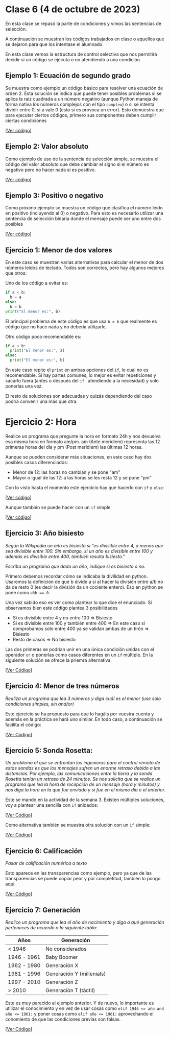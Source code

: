 # Clase 6 (4 de octubre de 2023)

En esta clase se repasó la parte de condiciones y vimos las sentencias de selección.

A continuación se muestran los códigos trabajados en clase o aquellos que se dejaron para que los intentase el alumnado.

En esta clase vemos la estructura de control selectiva que nos permitirá decidir si un código se ejecuta o no atendiendo a una condición.

## Ejemplo 1: Ecuación de segundo grado

Se muestra como ejemplo un código básico para resolver una ecuación de orden 2. Esta solución se indica que puede tener posibles problemas si se aplica la raíz cuadrada a un número negativo (aunque Python maneja de forma nativa los números complejos con el tipo `complex`) o si se intenta dividir entre 0, si a vale 0 (esto si es provoca un error). Esto demuestra que para ejecutar ciertos códigos, primero sus componentes deben cumplir ciertas condiciones

[[Ver código](t3e03.ec_grado2.py)]

## Ejemplo 2: Valor absoluto

Como ejemplo de uso de la sentencia de selección simple, se muestra el código del valor absoluto que debe cambiar el signo si el número es negativo pero no hacer nada si es positivo.

[[Ver código](t3e04.absoluto.py)]

## Ejemplo 3: Positivo o negativo

Como próximo ejemplo se muestra un código que clasifica el número leído en positivo (incluyendo al 0) o negativo. Para esto es necesario utilizar una sentencia de selección binaria donde el mensaje puede ser uno entre dos posibles

[[Ver código](t3e05.pos_o_neg.py)]

## Ejercicio 1: Menor de dos valores

En este caso se muestran varias alternativas para calcular el menor de dos números leídos de teclado. Todos son correctos, pero hay algunos mejores que otros:

Uno de los código a evitar es:

```python
if a < b:
  b = a
else:
  b = b
print("El menor es:", b)
```

El principal problema de este código es que usa `b = b` que realmente es código que no hace nada y no debería utilizarle.

Otro código poco recomendable es:

```python
if a < b:
  print("El menor es:", a)
else:
  print("El menor es:", b)
```

En este caso repite el `print` en ambas opciones del `if`, lo cual no es recomendable. Si hay partes comunes, lo mejor es evitar repeticiones y sacarlo fuera (antes o después del `if ` atendiendo a la necesidad) y solo ponerlas una vez.

El resto de soluciones son adecuadas y quizás dependiendo del caso podría convenir una más que otra.

# Ejercicio 2: Hora

Realice un programa que pregunte la hora en formato 24h y nos devuelva esa misma hora en formato am/pm. am (Ante meridiem) representa las 12 primeras horas del día y pm (Post meridiem) las últimas 12 horas. 

Aunque se pueden considerar más situaciones, en este caso hay dos posibles casos diferenciados:
* Menor de 12: las horas no cambian y se pone "am"
* Mayor o igual de las 12: a las horas se les resta 12 y se pone "pm"

Con lo visto hasta el momento este ejercicio hay que hacerlo con `if` y `else`:

[[Ver código](t3e06.conversion_hora1.py)]

Aunque también se puede hacer con un `if` simple

[[Ver código](t3e06.conversion_hora2.py)]

## Ejercicio 3: Año bisiesto

*Según la Wikipedia un año es bisiesto si "es divisible entre 4, a menos que sea divisible entre 100. Sin embargo, si un año es divisible entre 100 y además es divisible entre 400, también resulta bisiesto."*

*Escriba un programa que dado un año, indique si es bisiesto o no.*

Primero debemos recordar cómo se indicaba la divilidad en python. Usaremos la definición de que b divide a si al hacer la división entre a/b no da de resto 0 (es decir la división da un cociente entero). Eso en python se pone como `a%b == 0`.

Una vez sabido eso es ver como plantear lo que dice el enunciado. Si observamos bien este código plantea 3 posibilidades
* Si es divisible entre 4 y no entre 100 => Bisiesto
* Si es divisible entre 100 y también entre 400 => En este caso si comprobamos solo entre 400 ya se validan ambas de un tirón => Bisiesto
* Resto de casos => No bisiesto

Las dos primeras se podrían unir en una única condición unidas con el operador `or` o ponerlas como casos diferentes en un `if` múltiple. En la siguiente solución se ofrece la priemra alternativa:

[[Ver Código](t3e07.bisiesto.py)]

## Ejercicio 4: Menor de tres números

*Realiza un programa que lea 3 números y diga cuál es el menor (use solo condiciones simples, sin and/or)*

Este ejercicio se ha propuesto para que lo hagáis por vuestra cuenta y además en la práctica se hará uno similar. En todo caso, a continuación se facilita el código:

[[Ver Código](t3e08.menor_de_3.py)]

## Ejercicio 5: Sonda Rosetta:

*Un problema al que se enfrentan los ingenieros para el control remoto de estas sondas es que los mensajes sufren un enorme retraso debido a las distancias. Por ejemplo, las comunicaciones entre la tierra y la sonda Rosetta tenían un retraso de 24 minutos. Se nos solicita que se realice un programa que lea la hora de
recepción de un mensaje (hora y minutos) y nos diga la hora en la que fue enviado y si fue en el mismo día o el anterior.*

Este se mando en la actividad de la semana 3. Existen múltiples soluciones, voy a plantear una sencilla con `if` anidados:

[[Ver Código](t3e09.rosetta.py)]

Como alternativa también se muestra otra solución con un `if` simple:

[[Ver Código](t3e09.rosetta2.py)]

## Ejercicio 6: Calificación

*Pasar de calificación numérica a texto*

Esto aparece en las transparencias como ejemplo, pero ya que de las transparencias se puede copiar peor y por completitud, también lo pongo aquí.

[[Ver Código](t3e10.calificación.py)]

## Ejercicio 7: Generación

*Realice un programa que lea el año de nacimiento y diga a qué generación perteneces de acuerdo a la siguiente tabla:*

| Años | Generación |
| ---- | ---- |
| < 1946 | No considerados |
| 1946 - 1961 | Baby Boomer |
| 1962 - 1980 | Generación X |
| 1981 - 1996 | Generación Y (millenials) |
| 1997 - 2010 | Generación Z |
| \> 2010 | Generación T (táctil) |

Este es muy parecido al ejemplo anterior. Y de nuevo, lo importante es utilizar el conocimiento y en vez de usar cosas como `elif 1946 <= año and año <= 1961:` y poner cosas como `elif año <= 1961:` aprovechando el conomiento de que las condiciones previas son falsas.

[[Ver Código](t3e11.generación.py)]